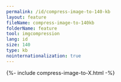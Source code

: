 ```yaml
---
permalink: /id/compress-image-to-140-kb
layout: feature
fileName: compress-image-to-140kb
folderName: feature
tool: imgcompression
lang: id
size: 140
type: kb
nointernationalization: true
---
```

{%- include compress-image-to-X.html -%}       
